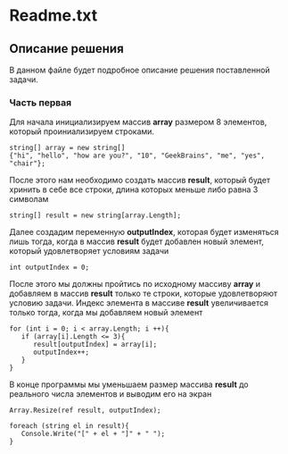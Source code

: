 # Readme.txt
## Описание решения
В данном файле будет подробное описание решения поставленной задачи.
### **Часть первая**
Для начала инициализируем массив **array** размером 8 элементов, который проиниализируем строками.

    string[] array = new string[]
    {"hi", "hello", "how are you?", "10", "GeekBrains", "me", "yes", "chair"};

После этого нам необходимо создать массив **result**, который будет хринить в себе все строки, длина которых меньше либо равна 3 символам

    string[] result = new string[array.Length];

Далее создадим переменную **outputIndex**, которая будет изменяться лишь тогда, когда в массив **result** будет добавлен новый элемент, который удовлетворяет условиям задачи

    int outputIndex = 0;

После этого мы должны пройтись по исходному массиву **array** и добавляем в массив **result** только те строки, которые удовлетворяют условию задачи. Индекс элемента в массиве **result** увеличивается только тогда, когда мы добавляем новый элемент

    for (int i = 0; i < array.Length; i ++){
       if (array[i].Length <= 3){
          result[outputIndex] = array[i];
          outputIndex++;
       }
    }

В конце программы мы уменьшаем размер массива **result** до реального числа элементов и выводим его на экран

    Array.Resize(ref result, outputIndex);

    foreach (string el in result){
       Console.Write("[" + el + "]" + " ");
    }